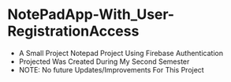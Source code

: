 # NotePadApp-With_User-RegistrationAccess
- A Small Project Notepad Project Using Firebase Authentication 
- Projected Was Created During My Second Semester 
- NOTE: No future Updates/Improvements For This Project
